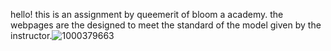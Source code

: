 hello! this is an assignment by queemerit of bloom a academy.
the webpages are the designed to meet the standard of the model given by the instructor.![1000379663](https://github.com/user-attachments/assets/3d4f8b8c-4809-4533-be74-8baf1f53ad52)
